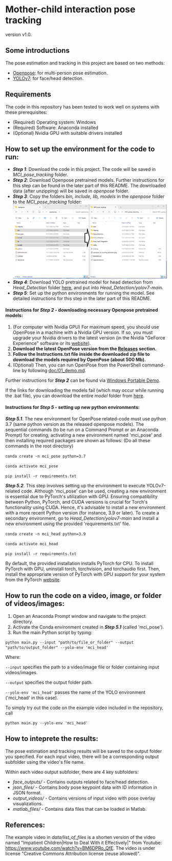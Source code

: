 # Mother-child interaction pose tracking
version v1.0.

## Some introductions
The pose estimation and tracking in this project are based on two methods:
- [Openpose](https://github.com/CMU-Perceptual-Computing-Lab/openpose): for multi-person pose estimation.
- [YOLOv7](https://github.com/WongKinYiu/yolov7): for face/head detection.


## Requirements
The code in this repository has been tested to work well on systems with these prerequisites:
- (Required) Operating system: Windows
- (Required) Software: Anaconda installed
- (Optional) Nvidia GPU with suitable drivers installed


## How to set up the environment for the code to run:
- **_Step 1_**: Download the code in this project. The code will be saved in _MCI_pose_tracking_ folder.
- **_Step 2_**: Download Openpose pretrained models. Further instructions for this step can be found in the later part of this README. The downloaded data (after unzipping) will be saved in _openpose_ folder.
- **_Step 3_**: Copy the folders _bin, include, lib, models_ in the _openpose_ folder to the _MCI_pose_tracking_ folder:
![](/openpose_to_reaching_detection.png)
- **_Step 4_**: Download YOLO pretrained model for head detection from _Head_Detection_ folder [here](https://drive.google.com/drive/folders/1h9QPRJ2J7aaTRaOsk_39KJ3PdILR85NY), and put into _Head_Detection/yolov7-main_. 
- **_Step 5_**: Set up the python environments for running the model. See detailed instructions for this step in the later part of this README.

#### Instructions for **_Step 2_** - downloading necessary Openpose pretrained models:
1. (For computer with Nvidia GPU) For maximum speed, you should use OpenPose in a machine with a Nvidia GPU version. If so, you must upgrade your Nvidia drivers to the latest version (in the Nvidia "GeForce Experience" software or its [website](https://www.nvidia.com/Download/index.aspx)).
2. **Download the latest OpenPose version from the [Releases](https://github.com/CMU-Perceptual-Computing-Lab/openpose/releases) section.**
3. **Follow the Instructions.txt file inside the downloaded zip file to download the models required by OpenPose (about 500 Mb).**
4. (Optional) Then, you can run OpenPose from the PowerShell command-line by following [doc/01_demo.md](https://github.com/CMU-Perceptual-Computing-Lab/openpose/blob/master/doc/01_demo.md).

Further instructions for **_Step 2_** can be found via [Windows Portable Demo](https://github.com/CMU-Perceptual-Computing-Lab/openpose/blob/master/doc/installation/0_index.md#windows-portable-demo).

If the links for downloading the models fail (which may occur while running the .bat file), you can download the entire _model_ folder from [here](https://drive.google.com/drive/u/2/folders/1DyzjWh5O6CCH_BXdIyXTJoJJarkd3wSy).

#### Instructions for **_Step 5_** - setting up new python environments:

**_Step 5.1_**. The new environment for OpenPose related-code must use python 3.7 (same python version as the released openpose models). The sequential commands (to be run on a Command Prompt or an Anaconda Prompt) for creating, activating a new environment named 'mci_pose' and then installing required packages are shown as follows: (Do all these commands in the root directory)

`conda create -n mci_pose python=3.7`

`conda activate mci_pose`

`pip install -r requirements.txt`

**_Step 5.2_**. This step involves setting up the environment to execute YOLOv7-related code. Although 'mci_pose' can be used, creating a new environment is essential due to PyTorch's utilization with GPU. Ensuring compatibility between Python, PyTorch, and CUDA versions is crucial for Torch's functionality using CUDA. Hence, it's advisable to install a new environment with a more recent Python version (for instance, 3.9 or later). To create a secondary environment, go to _Head_Detection/yolov7-main_ and install a new environment using the provided 'requirements.txt' file. 

`conda create -n mci_head python=3.9`

`conda activate mci_head`

`pip install -r requirements.txt`

By default, the provided installation installs PyTorch for CPU. To install PyTorch with GPU, uninstall torch, torchvision, and torchaudio first. Then, install the appropriate version of PyTorch with GPU support for your system from the PyTorch [website](https://pytorch.org/). 


## How to run the code on a video, image, or folder of videos/images:
1. Open an Anaconda Prompt window and navigate to the project directory.
2. Activate the Conda environment created in **_Step 5.1_** (called 'mci_pose').
3. Run the main Python script by typing:
```
python main.py --input "path/to/file_or_folder" --output "path/to/output_folder" --yolo-env 'mci_head'
```

Where:

`--input` specifies the path to a video/image file or folder containing input videos/images.

`--output` specifies the output folder path.

`--yolo-env 'mci_head'` passes the name of the YOLO environment ('mci_head' in this case).

To simply try out the code on the example video included in the repository, call 
```
python main.py --yolo-env 'mci_head'
```

## How to inteprete the results:
The pose estimation and tracking results will be saved to the output folder you specified. For each input video, there will be a corresponding output subfolder using the video's file name.

Within each video output subfolder, there are 4 key subfolders:

- _face_outputs/_ - Contains outputs related to face/head detection.
- _json_files/_ - Contains body pose keypoint data with ID information in JSON format.
- _output_videos/_ - Contains versions of input video with pose overlay visualizations.
- _matlab_files/_ - Contains data files that can be loaded in Matlab.

## References:
The example video in _data/list_of_files_ is a shorten version of the video named "Impatient Children|How to Deal With it Effectively|" from Youtube: https://www.youtube.com/watch?v=BM6DPRo_QfE. The video is under license "Creative Commons Attribution license (reuse allowed)".
